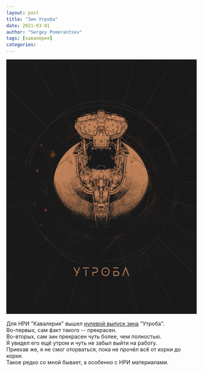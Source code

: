 ```yaml
---
layout: post
title: "Зин Утроба"
date: 2021-03-01
author: "Sergey Pomerantsev"
tags: [кавалерия]
categories:
---
```


![](/assets/images/utroba.png)

Для НРИ "Кавалерия" вышел [нулевой выпуск зина](https://swampcult.allsync.com/index.php/s/ez5mqfeyxKygKEk#pdfviewer) "Утроба".  
Во-первых, сам факт такого -- прекрасен.  
Во-вторых, сам зин прекрасен чуть более, чем полностью.  
Я увидел его ещё утром и чуть не забыл выйти на работу.  
Приехав же, я не смог оторваться, пока не прочёл всё от корки до корки.  
Такое редко со мной бывает, а особенно с НРИ материалами.
